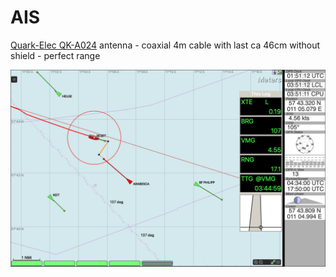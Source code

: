 # AIS

[Quark-Elec QK-A024](https://www.quark-elec.com/product/qk-a024-wireless-ais-receiver/)
antenna - coaxial 4m cable with last ca 46cm without shield - perfect range

![OpenCPN with AIS](OpenCPN_AIS-2024-09-09.png)
